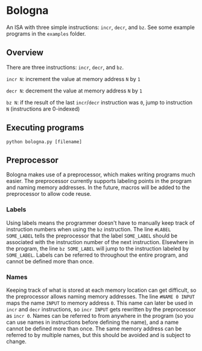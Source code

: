 # Bologna
An ISA with three simple instructions: `incr`, `decr`, and `bz`. See some example programs in the `examples` folder.

## Overview
There are three instructions: `incr`, `decr`, and `bz`.

`incr N`: increment the value at memory address `N` by `1`

`decr N`: decrement the value at memory address `N` by `1`

`bz N`: if the result of the last `incr`/`decr` instruction was `0`, jump to instruction `N` (instructions are 0-indexed)

## Executing programs
`python bologna.py [filename]`

## Preprocessor
Bologna makes use of a preprocessor, which makes writing programs much easier.
The preprocessor currently supports labeling points in the program and naming
memory addresses. In the future, macros will be added to the preprocessor to
allow code reuse.

### Labels
Using labels means the programmer doesn't have to manually keep track of
instruction numbers when using the `bz` instruction. The line `#LABEL
SOME_LABEL` tells the preprocessor that the label `SOME_LABEL` should be
associated with the instruction number of the next instruction. Elsewhere in the
program, the line `bz SOME_LABEL` will jump to the instruction labeled by
`SOME_LABEL`. Labels can be referred to throughout the entire program, and
cannot be defined more than once.

### Names
Keeping track of what is stored at each memory location can get difficult, so
the preprocessor allows naming memory addresses. The line `#NAME 0 INPUT` maps
the name `INPUT` to memory address `0`. This name can later be used in `incr`
and `decr` instructions, so `incr INPUT` gets rewritten by the preprocessor as
`incr 0`. Names can be referred to from anywhere in the program (so you can use
names in instructions before defining the name), and a name cannot be defined
more than once. The same memory address can be referred to by multiple names,
but this should be avoided and is subject to change.
